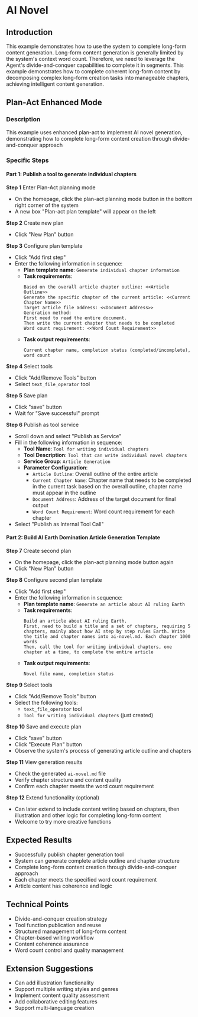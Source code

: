 # AI Novel

## Introduction
This example demonstrates how to use the system to complete long-form content generation. Long-form content generation is generally limited by the system's context word count. Therefore, we need to leverage the Agent's divide-and-conquer capabilities to complete it in segments. This example demonstrates how to complete coherent long-form content by decomposing complex long-form creation tasks into manageable chapters, achieving intelligent content generation.

## Plan-Act Enhanced Mode

### Description
This example uses enhanced plan-act to implement AI novel generation, demonstrating how to complete long-form content creation through divide-and-conquer approach

### Specific Steps

#### Part 1: Publish a tool to generate individual chapters

**Step 1** Enter Plan-Act planning mode
- On the homepage, click the plan-act planning mode button in the bottom right corner of the system
- A new box "Plan-act plan template" will appear on the left

**Step 2** Create new plan
- Click "New Plan" button

**Step 3** Configure plan template
- Click "Add first step"
- Enter the following information in sequence:
  - **Plan template name**: `Generate individual chapter information`
  - **Task requirements**:
    ```
    Based on the overall article chapter outline: <<Article Outline>> 
    Generate the specific chapter of the current article: <<Current Chapter Name>>
    Target article file address: <<Document Address>>
    Generation method:
    First need to read the entire document. 
    Then write the current chapter that needs to be completed 
    Word count requirement: <<Word Count Requirement>>
    ```
  - **Task output requirements**:
    ```
    Current chapter name, completion status (completed/incomplete), word count
    ```

**Step 4** Select tools
- Click "Add/Remove Tools" button
- Select `text_file_operator` tool

**Step 5** Save plan
- Click "save" button
- Wait for "Save successful" prompt

**Step 6** Publish as tool service
- Scroll down and select "Publish as Service"
- Fill in the following information in sequence:
  - **Tool Name**: `Tool for writing individual chapters`
  - **Tool Description**: `Tool that can write individual novel chapters`
  - **Service Group**: `Article Generation`
  - **Parameter Configuration**:
    - `Article Outline`: Overall outline of the entire article
    - `Current Chapter Name`: Chapter name that needs to be completed in the current task based on the overall outline, chapter name must appear in the outline
    - `Document Address`: Address of the target document for final output
    - `Word Count Requirement`: Word count requirement for each chapter
- Select "Publish as Internal Tool Call"

#### Part 2: Build AI Earth Domination Article Generation Template

**Step 7** Create second plan
- On the homepage, click the plan-act planning mode button again
- Click "New Plan" button

**Step 8** Configure second plan template
- Click "Add first step"
- Enter the following information in sequence:
  - **Plan template name**: `Generate an article about AI ruling Earth`
  - **Task requirements**:
    ```
    Build an article about AI ruling Earth.
    First, need to build a title and a set of chapters, requiring 5 chapters, mainly about how AI step by step rules Earth. Write the title and chapter names into ai-novel.md. Each chapter 1000 words
    Then, call the tool for writing individual chapters, one chapter at a time, to complete the entire article
    ```
  - **Task output requirements**:
    ```
    Novel file name, completion status
    ```

**Step 9** Select tools
- Click "Add/Remove Tools" button
- Select the following tools:
  - `text_file_operator` tool
  - `Tool for writing individual chapters` (just created)

**Step 10** Save and execute plan
- Click "save" button
- Click "Execute Plan" button
- Observe the system's process of generating article outline and chapters

**Step 11** View generation results
- Check the generated `ai-novel.md` file
- Verify chapter structure and content quality
- Confirm each chapter meets the word count requirement

**Step 12** Extend functionality (optional)
- Can later extend to include content writing based on chapters, then illustration and other logic for completing long-form content
- Welcome to try more creative functions

## Expected Results
- Successfully publish chapter generation tool
- System can generate complete article outline and chapter structure
- Complete long-form content creation through divide-and-conquer approach
- Each chapter meets the specified word count requirement
- Article content has coherence and logic

## Technical Points
- Divide-and-conquer creation strategy
- Tool function publication and reuse
- Structured management of long-form content
- Chapter-based writing workflow
- Content coherence assurance
- Word count control and quality management

## Extension Suggestions
- Can add illustration functionality
- Support multiple writing styles and genres
- Implement content quality assessment
- Add collaborative editing features
- Support multi-language creation

